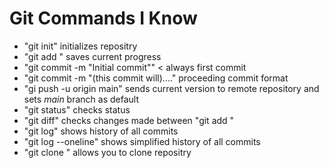 # Git Commands I Know

- "git init" initializes repositry
- "git add <filename>" saves current progress
- "git commit -m "Initial commit"" < always first commit
- "git commit -m "(this commit will)...." proceeding commit format
- "gi push -u origin main" sends current version to remote repository and sets _main_ branch as default
- "git status" checks status
- "git diff" checks changes made between "git add <filename>"
- "git log" shows history of all commits 
- "git log --oneline" shows simplified history of all commits
- "git clone <SSH key>" allows you to clone repositry
